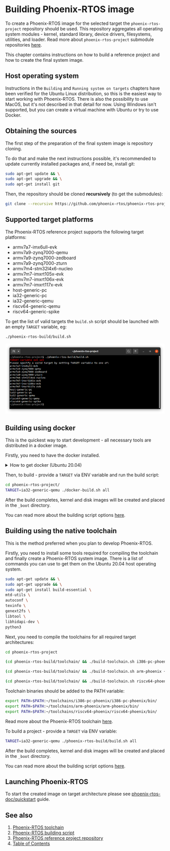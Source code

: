 # Building Phoenix-RTOS image

To create a Phoenix-RTOS image for the selected target the `phoenix-rtos-project` repository should be used. This repository aggregates all operating system modules - kernel, standard library, device drivers, filesystems, utilities, and loader. Read more about `phoenix-rtos-project` submodule repositories [here](project.md).

This chapter contains instructions on how to build a reference project and how to create the final system image.

## Host operating system

Instructions in the `Building` and `Running system on targets` chapters have been verified for the Ubuntu Linux distribution, so this is the easiest way to start working with Phoenix-RTOS. There is also the possibility to use MacOS, but it's not described in that detail for now. Using Windows isn't supported, but you can create a virtual machine with Ubuntu or try to use Docker.

## Obtaining the sources

The first step of the preparation of the final system image is repository cloning. 

To do that and make the next instructions possible, it's recommended to update currently installed packages and, if need be, install git:

```bash
sudo apt-get update && \
sudo apt-get upgrade && \
sudo apt-get install git
```

Then, the repository should be cloned **recursively** (to get the submodules):

```bash
git clone --recursive https://github.com/phoenix-rtos/phoenix-rtos-project.git
```

## Supported target platforms

The Phoenix-RTOS reference project supports the following target platforms:

* armv7a7-imx6ull-evk
* armv7a9-zynq7000-qemu
* armv7a9-zynq7000-zedboard
* armv7a9-zynq7000-zturn
* armv7m4-stm32l4x6-nucleo
* armv7m7-imxrt105x-evk
* armv7m7-imxrt106x-evk
* armv7m7-imxrt117x-evk
* host-generic-pc
* ia32-generic-pc
* ia32-generic-qemu
* riscv64-generic-qemu
* riscv64-generic-spike

To get the list of valid targets the `build.sh` script should be launched with an empty `TARGET` variable, eg:

```bash
./phoenix-rtos-build/build.sh
```

<img src="_images/available-targets.png" width="600px">

## Building using docker

This is the quickest way to start development - all necessary tools are distributed in a docker image.

Firstly, you need to have the docker installed.

  <details>
  <summary>How to get docker (Ubuntu 20.04)</summary>

  - Install required packages

  ```
  sudo apt-get update && \
  sudo apt-get install curl \
  ca-certificates \
  gnupg \
  lsb-release
  ```

  - Make docker packages available

  ```
  curl -fsSL https://download.docker.com/linux/ubuntu/gpg | sudo gpg --dearmor -o /usr/share/keyrings/docker-archive-keyring.gpg && \
  echo \
  "deb [arch=$(dpkg --print-architecture) signed-by=/usr/share/keyrings/docker-archive-keyring.gpg] https://download.docker.com/linux/ubuntu \
  $(lsb_release -cs) stable" | sudo tee /etc/apt/sources.list.d/docker.list > /dev/null
  ```

  - Install docker packages

  ```
  sudo apt-get update && \
  sudo apt-get install docker-ce docker-ce-cli containerd.io
  ```

  - Check if Docker is properly installed (version can be different):

  ```
  sudo docker --version
  ```

  <img src="_images/docker-version.png" width="600px">

  - To make calling docker command without `sudo` possible type:

  ```
  sudo groupadd docker
  ```

  Even if group `docker` already exists type then:

  ```
  sudo usermod -aG docker $USER && \
  newgrp docker
  ```

  - Check if running docker images without sudo works properly:

  ```
  docker run hello-world
  ```

  <img src="_images/docker-test.png" width="600px">

  For more details and other instructions see

  [docker.com](https://docs.docker.com/engine/install/ubuntu/)

  </details> 

Then, to build - provide a `TARGET` via ENV variable and run the build script:

```bash
cd phoenix-rtos-project/
TARGET=ia32-generic-qemu ./docker-build.sh all
```

After the build completes, kernel and disk images will be created and placed in the `_boot` directory.

You can read more about the building script options [here](script.md).

## Building using the native toolchain

This is the method preferred when you plan to develop Phoenix-RTOS.

Firstly, you need to install some tools required for compiling the toolchain and finally create a Phoenix-RTOS system image.
There is a list of commands you can use to get them on the Ubuntu 20.04 host operating system.

```bash
sudo apt-get update && \
sudo apt-get upgrade && \
sudo apt-get install build-essential \
mtd-utils \
autoconf \
texinfo \
genext2fs \
libtool \
libhidapi-dev \
python3
```

Next, you need to compile the toolchains for all required target architectures:

```bash
cd phoenix-rtos-project
```

```bash
(cd phoenix-rtos-build/toolchain/ && ./build-toolchain.sh i386-pc-phoenix ~/toolchains/i386-pc-phoenix)
```

```bash
(cd phoenix-rtos-build/toolchain/ && ./build-toolchain.sh arm-phoenix ~/toolchains/arm-phoenix)
```

```bash
(cd phoenix-rtos-build/toolchain/ && ./build-toolchain.sh riscv64-phoenix ~/toolchains/riscv64-phoenix)
```

Toolchain binaries should be added to the PATH variable:

```bash
export PATH=$PATH:~/toolchains/i386-pc-phoenix/i386-pc-phoenix/bin/
export PATH=$PATH:~/toolchains/arm-phoenix/arm-phoenix/bin/
export PATH=$PATH:~/toolchains/riscv64-phoenix/riscv64-phoenix/bin/
```

Read more about the Phoenix-RTOS toolchain [here](toolchain.md).

To build a project - provide a `TARGET` via ENV variable:

```bash
TARGET=ia32-generic-qemu ./phoenix-rtos-build/build.sh all
```

After the build completes, kernel and disk images will be created and placed in the `_boot` directory.

You can read more about the building script options [here](script.md).

## Launching Phoenix-RTOS

To start the created image on target architecture please see [phoenix-rtos-doc/quickstart](../quickstart/README.md) guide.

## See also

1. [Phoenix-RTOS toolchain](toolchain.md)
2. [Phoenix-RTOS building script](script.md)
3. [Phoenix-RTOS reference project repository](project.md)
4. [Table of Contents](../README.md)
